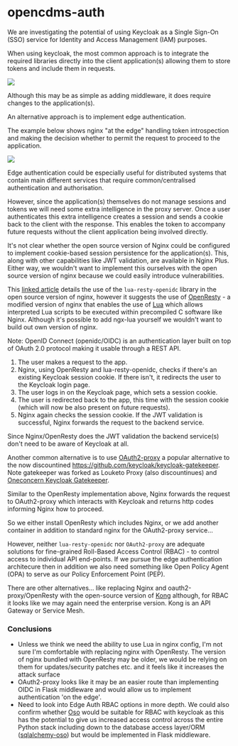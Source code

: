 # opencdms-auth

We are investigating the potential of using Keycloak as a Single Sign-On (SSO) service for Identity and Access Management (IAM) purposes.

When using keycloak, the most common approach is to integrate the required libraries directly into the client application(s) allowing them to store tokens and include them in requests.

![](https://kevalnagda.github.io/assets/img/keycloak/2.png)

Although this may be as simple as adding middleware, it does require changes to the application(s).

An alternative approach is to implement edge authentication.

The example below shows nginx "at the edge" handling token introspection and making the decision whether to permit the request to proceed to the application.

![](https://kevalnagda.github.io/assets/img/keycloak/1.png)

Edge authentication could be especially useful for distributed systems that contain main different services that require common/centralised authentication and authorisation.

However, since the application(s) themselves do not manage sessions and tokens we will need some extra intelligence in the proxy server. Once a user authenticates this extra intelligence creates a session and sends a cookie back to the client with the response. This enables the token to accompany future requests without the client application being involved directly.

It's not clear whether the open source version of Nginx could be configured to implement cookie-based session persistence for the application(s). This, along with other capabilities like JWT validation, are available in Nginx Plus. Either way, we wouldn't want to implement this ourselves with the open source version of nginx because we could easily introduce vulnerabilities.

This [linked article](https://kevalnagda.github.io/configure-nginx-and-keycloak-to-enable-sso-for-proxied-applications) details the use of the `lua-resty-openidc` library in the open source version of nginx, however it suggests the use of [OpenResty](https://openresty.org/en/) - a modified version of nginx that enables the use of [Lua](https://en.wikipedia.org/wiki/Lua_(programming_language)) which allows interpreted Lua scripts to be executed within precompiled C software like Nginx.  Although it's possible to add ngx-lua yourself we wouldn't want to build out own version of nginx.

Note: OpenID Connect (openidc/OIDC) is an authentication layer built on top of OAuth 2.0 protocol making it usable through a REST API.

1. The user makes a request to the app.
2. Nginx, using OpenResty and lua-resty-openidc, checks if there's an existing Keycloak session cookie. If there isn't, it redirects the user to the Keycloak login page.
3. The user logs in on the Keycloak page, which sets a session cookie.
4. The user is redirected back to the app, this time with the session cookie (which will now be also present on future requests).
5. Nginx again checks the session cookie. If the JWT validation is successful, Nginx forwards the request to the backend service.

Since Nginx/OpenResty does the JWT validation the backend service(s) don't need to be aware of Keycloak at all.

Another common alternative is to use [OAuth2-proxy](https://github.com/oauth2-proxy/oauth2-proxy) a popular alternative to the now discountined https://github.com/keycloak/keycloak-gatekeeper. Note gatekeeper was forked as Louketo Proxy (also discountinues) and [Oneconcern Keycloak Gatekeeper](https://github.com/oneconcern/keycloak-gatekeeper).

Similar to the OpenResty implementation above, Nginx forwards the request to OAuth2-proxy which interacts with Keycloak and returns http codes informing Nginx how to proceed.

So we either install OpenResty which includes Nginx, or we add another container in addition to standard nginx for the OAuth2-proxy service...

However, neither `lua-resty-openidc` nor `OAuth2-proxy` are adequate solutions for fine-grained Roll-Based Access Control (RBAC) - to control access to individual API end-points. If we pursue the edge authentication architecure then in addition we also need something like Open Policy Agent (OPA) to serve as our Policy Enforcement Point (PEP).

There are other alternatives... like replacing Nginx and oauth2-proxy/OpenResty with the open-source version of [Kong](https://konghq.com/) although, for RBAC it looks like we may again need the enterprise version. Kong is an API Gateway or Service Mesh.

### Conclusions

- Unless we think we need the ability to use Lua in nginx config, I'm not sure I'm comfortable with replacing nginx with OpenResty. The version of nginx bundled with OpenResty may be older, we would be relying on them for updates/security patches etc. and it feels like it increases the attack surface
- OAuth2-proxy looks like it may be an easier route than implementing OIDC in Flask middleware and would allow us to implement authentication 'on the edge'.
- Need to look into Edge Auth RBAC options in more depth. We could also confirm whether [Oso](https://docs.osohq.com) would be suitable for RBAC with keycloak as this has the potential to give us increased access control across the entire Python stack including down to the database access layer/ORM ([sqlalchemy-oso](https://docs.osohq.com/reference/frameworks/sqlalchemy.html)) but would be implemented in Flask middleware.
